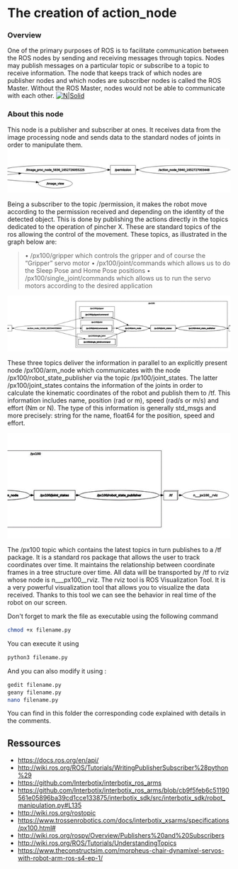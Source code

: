 # The creation of action_node

### Overview 
 One of the primary purposes of ROS is to facilitate communication between the ROS nodes  by sending and receiving messages through topics. Nodes may publish messages on a particular topic or subscribe to a topic to receive information. The node that keeps track of which nodes are publisher nodes and which nodes are subscriber nodes is called the ROS Master. Without the ROS Master, nodes would not be able to communicate with each other.
 [![N|Solid](https://automaticaddison.com/wp-content/uploads/2019/10/ros_master_1.jpg)]()

### About this node
This node is a publisher and subscriber at ones. It receives data from the image processing node and sends data to the standard nodes of joints in order to manipulate them. 
![plot](permission.png)

Being a subscriber to the topic /permission, it makes the robot move according to the permission received and depending on the identity of the detected object. This is done by publishing the actions directly in the topics dedicated to the operation of pincher X. These are standard topics of the ros allowing the control of the movement. These topics, as illustrated in the graph below are:
> • /px100/gripper which controls the gripper and of course the “Gripper” servo motor
• /px100/joint/commands which allows us to do the Sleep Pose and Home Pose positions
• /px100/single_joint/commands which allows us to run the servo motors according to the desired application

 ![plot](px100.png)
 
These three topics deliver the information in parallel to an explicitly present node /px100/arm_node which communicates with the node /px100/robot_state_publisher via the topic /px100/joint_states.
The latter /px100/joint_states contains the information of the joints in order to calculate the kinematic coordinates of the robot and publish them to /tf. This information includes name, position (rad or m), speed (rad/s or m/s) and effort (Nm or N). The type of this information is generally std_msgs and more precisely: string for the name, float64 for the position, speed and effort.

![plot](rviz.png)
 
The /px100 topic which contains the latest topics in turn publishes to a /tf package. It is a standard ros package that allows the user to track coordinates over time. It maintains the relationship between coordinate frames in a tree structure over time. All data will be transported by /tf to rviz whose node is n___px100__rviz. The rviz tool is ROS Visualization Tool. It is a very powerful visualization tool that allows you to visualize the data received. Thanks to this tool we can see the behavior in real time of the robot on our screen.


Don't forget to mark the file as executable using the following command
```sh
chmod +x filename.py
```
You can execute it using 
```sh
python3 filename.py
```
And you can also modify it using :
```sh
gedit filename.py
geany filename.py
nano filename.py
```
You can find in this folder the corresponding code explained with details in the comments.

## Ressources
- https://docs.ros.org/en/api/
- http://wiki.ros.org/ROS/Tutorials/WritingPublisherSubscriber%28python%29
- https://github.com/Interbotix/interbotix_ros_arms
- https://github.com/Interbotix/interbotix_ros_arms/blob/cb9f5feb6c51190561e05896ba39cd1cce133875/interbotix_sdk/src/interbotix_sdk/robot_manipulation.py#L135
- http://wiki.ros.org/rostopic
- https://www.trossenrobotics.com/docs/interbotix_xsarms/specifications/px100.html# 
- http://wiki.ros.org/rospy/Overview/Publishers%20and%20Subscribers
- http://wiki.ros.org/ROS/Tutorials/UnderstandingTopics
- https://www.theconstructsim.com/morpheus-chair-dynamixel-servos-with-robot-arm-ros-s4-ep-1/

